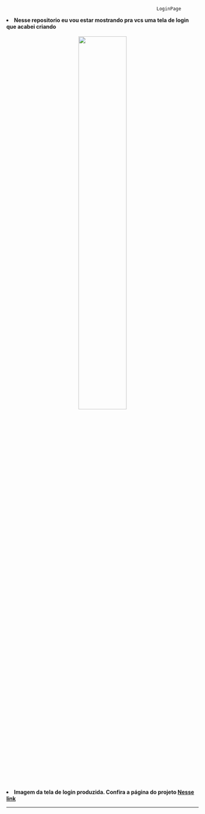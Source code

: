                                                            LoginPage
     
   <li> <b>Nesse repositorio eu vou estar mostrando pra vcs uma tela de login que acabei criando

<div  align="center">
  <br>
<img src="https://cdn.discordapp.com/attachments/925259392503406642/970085326452318328/unknown.png" width="50%" />
<br>
  <br>
<li> Imagem da tela de login produzida.</i> Confira a página do projeto <a href="https://lxrdknowkill.github.io/LoginPage/" target="_blank">Nesse link</a>
<hr>
</div>
